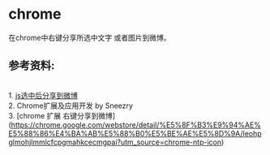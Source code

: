 # chrome
在chrome中右键分享所选中文字 或者图片到微博。


## 参考资料:
<br/>1. [js选中后分享到微博](https://www.zhangxinxu.com/wordpress/2011/02/js%E9%A1%B5%E9%9D%A2%E6%96%87%E5%AD%97%E9%80%89%E4%B8%AD%E5%90%8E%E5%88%86%E4%BA%AB%E5%88%B0%E6%96%B0%E6%B5%AA%E5%BE%AE%E5%8D%9A%E5%AE%9E%E7%8E%B0/)
<br/>2. Chrome扩展及应用开发 by Sneezry
<br/>3. [chrome 扩展 右键分享到微博] (https://chrome.google.com/webstore/detail/%E5%8F%B3%E9%94%AE%E5%88%86%E4%BA%AB%E5%88%B0%E5%BE%AE%E5%8D%9A/leohpglmohjlmmlcfcpgmahkcecmgpai?utm_source=chrome-ntp-icon)
